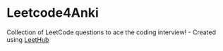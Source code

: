 # Leetcode4Anki
Collection of LeetCode questions to ace the coding interview! - Created using [LeetHub](https://github.com/QasimWani/LeetHub)
